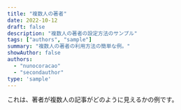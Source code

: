 ```yaml
---
title: "複数人の著者"
date: 2022-10-12
draft: false
description: "複数人の著者の設定方法のサンプル"
tags: ["authors", "sample"]
summary: "複数人の著者の利用方法の簡単な例。"
showAuthor: false
authors:
  - "nunocoracao"
  - "secondauthor"
type: 'sample'
---
```


これは、著者が複数人の記事がどのように見えるかの例です。
